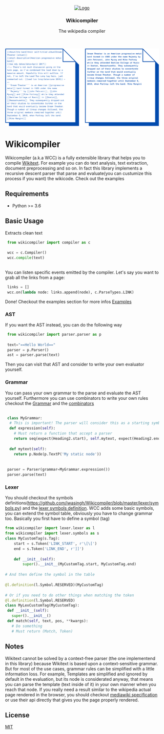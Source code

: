 <br />
<p align="center">
  <a href="https://github.com/iwasingh/Wikicompiler">
    <img src="https://i.imgur.com/fcuaUFj.png" alt="Logo" width="135px">
  </a>

  <h3 align="center">Wikicompiler</h3>

  <p align="center">
    The wikipedia compiler
    <br />
    <br />
    <br />
  </p>
  <p align="center">
   <img src="./assets/images/wcc_evaluation.png" alt="Evaluation" width="1000px">
  </p>
</p> 

# Wikicompiler

Wikicompiler (a.k.a WCC) is a fully extensible library that helps you to compile [Wikitext](https://www.mediawiki.org/wiki/Wikitext). For example you can do text analysis, text extraction, document preprocessing and so on. In fact this library implements a recursive descent parser that parse and evaluate(you can custumize this process if you want) the wikicode. Check out the examples


## Requirements
* Python >= 3.6

## Basic Usage
Extracts clean text
```python
 from wikicompiler import compiler as c
 
 wcc = c.Compiler()
 wcc.compile(text)
 
```
You can listen specific events emitted by the compiler. Let's say you want to grab all the links from a page:

```python
 links = []
 wcc.on(lambda node: links.append(node), c.ParseTypes.LINK) 

```
Done! Checkout the examples section for more infos [Examples](https://github.com/iwasingh/Wikicompiler/tree/master/examples)

### AST

If you want the AST instead, you can do the following way
```python
 from wikicompiler import parser.parser as p
 
 text="==Hello World=="
 parser = p.Parser()
 ast = parser.parse(text)

```
Then you can visit that AST and consider to write your own evaluator yourself.

### Grammar
You can pass your own grammar to the parse and evaluate the AST yourself. Furthermore you can use combinators to write your own rules checkout the [Grammar](https://github.com/iwasingh/Wikicompiler/blob/master/parser/grammar.py) and the [combinators](https://github.com/iwasingh/Wikicompiler/blob/master/utils/combinators.py)

```python

 class MyGrammar:
  # This is important! The parser will consider this as a starting symbol
  def expression(self):
    # Must return a function that accept a parser
    return seq(expect(Heading2.start), self.mytext, expect(Heading2.end))
  
  def mytext(self):
    return p.Node(p.TextP('My static node'))
    
 
 parser = Parser(grammar=MyGrammar.expression())
 parser.parse(text)
```
### Lexer
You should checkout the symbols definitions(https://github.com/iwasingh/Wikicompiler/blob/master/lexer/symbols.py) and the [lexer symbols definition](https://github.com/iwasingh/Wikicompiler/blob/master/lexer/lexer.py#L208). WCC adds some basic symbols, you can extend the symbol table, obviously you have to change grammar too.
Basically you first have to define a symbol (tag)
```python
from wikicompiler import lexer.lexer as l
from wikicompiler import lexer.symbols as s
class MyCustomTag(s.Tag):
    start = s.Token('LINK_START', r'\[\[')
    end = s.Token('LINK_END', r']]')

    def __init__(self):
        super().__init__(MyCustomTag.start, MyCustomTag.end)

# And then define the symbol in the table

@l.definition(l.Symbol.RESERVED)(MyCustomTag)

# Or if you need to do other things when matching the token
@l.definition(l.Symbol.RESERVED)
class MyLexCustomTag(MyCustomTag):
 def __init__(self):
   super().__init__()
 def match(self, text, pos, **kwargs):
   # Do something
   # Must return (Match, Token)
```

## Notes
Wikitext cannot be solved by a context-free parser (the one implementend in this library) because Wikitext is based upon a context-sensitive grammar.
But for most of the use cases, grammar rules can be simplified with a little information loss. For example, Templates are simplified and ignored by default in the evaluation, but its node is considerated anyway, that means you can parse the template (text inside of it) in your own manner when you reach that node. If you really need a result similar to the wikipedia actual page rendered in the browser, you should checkout [mediawiki specification](https://www.mediawiki.org/wiki/Markup_spec) or use their api directly that gives you the page properly rendered.
## License
[MIT](https://github.com/iwasingh/Wikicompiler/blob/master/LICENSE)
